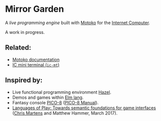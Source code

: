 # Mirror Garden

A *live programming engine* built with [Motoko](https://sdk.dfinity.org/docs/language-guide/motoko.html) for the [Internet Computer](https://sdk.dfinity.org/docs/index.html).

A work in progress.

## Related:

- [Motoko documentation](http://mirrorgarden.org/)
- [IC mini terminal (`ic-mt`)](https://github.com/matthewhammer/ic-mini-terminal)

## Inspired by:

 * Live functional programming environment [Hazel](https://hazel.org/).
 * Demos and games within [Elm lang](https://elm-lang.org/).
 * Fantasy console [PICO-8](https://www.lexaloffle.com/pico-8.php) ([PICO-8 Manual](https://www.lexaloffle.com/pico8_manual.txt)).
 * [Languages of Play: Towards semantic foundations for game interfaces](https://arxiv.org/abs/1703.05410) ([Chris Martens](https://sites.google.com/ncsu.edu/cmartens) and Matthew Hammer, March 2017).

